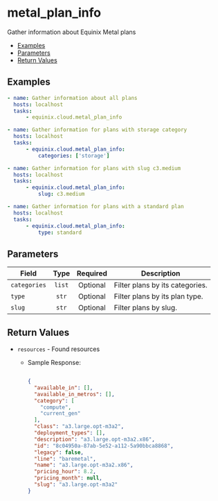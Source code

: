 # metal_plan_info

Gather information about Equinix Metal plans


- [Examples](#examples)
- [Parameters](#parameters)
- [Return Values](#return-values)

## Examples

```yaml
- name: Gather information about all plans
  hosts: localhost
  tasks:
      - equinix.cloud.metal_plan_info

```

```yaml
- name: Gather information for plans with storage category
  hosts: localhost
  tasks:
      - equinix.cloud.metal_plan_info:
          categories: ['storage']

```

```yaml
- name: Gather information for plans with slug c3.medium
  hosts: localhost
  tasks:
      - equinix.cloud.metal_plan_info:
          slug: c3.medium

```

```yaml
- name: Gather information for plans with a standard plan
  hosts: localhost
  tasks:
      - equinix.cloud.metal_plan_info:
          type: standard

```










## Parameters

| Field     | Type | Required | Description                                                                  |
|-----------|------|----------|------------------------------------------------------------------------------|
| `categories` | <center>`list`</center> | <center>Optional</center> | Filter plans by its categories.   |
| `type` | <center>`str`</center> | <center>Optional</center> | Filter plans by its plan type.   |
| `slug` | <center>`str`</center> | <center>Optional</center> | Filter plans by slug.   |






## Return Values

- `resources` - Found resources

    - Sample Response:
        ```json
        
        {                                                                                     
          "available_in": [],                                                                                                                                                       
          "available_in_metros": [],
          "category": [
            "compute",
            "current_gen"
          ],
          "class": "a3.large.opt-m3a2",
          "deployment_types": [],
          "description": "a3.large.opt-m3a2.x86",
          "id": "8c04950a-87ab-5e52-a112-5a90bbca8868",
          "legacy": false,
          "line": "baremetal",
          "name": "a3.large.opt-m3a2.x86",
          "pricing_hour": 8.2,
          "pricing_month": null,
          "slug": "a3.large.opt-m3a2"
        }
        ```


